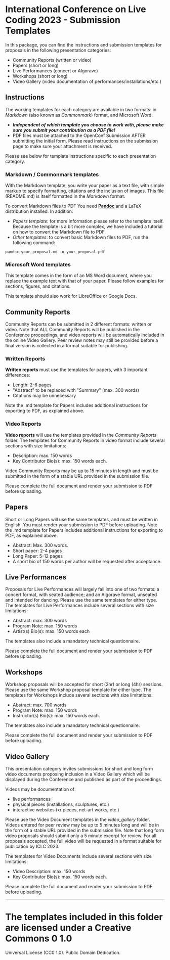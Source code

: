 # International Conference on Live Coding 2023 - Submission Templates

In this package, you can find the instructions and submission templates for proposals in the following presentation categories:

* Community Reports (written or video)
* Papers (short or long)
* Live Performances (concert or Algorave)
* Workshops (short or long)
* Video Gallery (video documentation of performances/installations/etc.)

## Instructions

The working templates for each category are available in two formats: in *Markdown* (also known as *Commonmark*) format, and Microsoft Word.

* ***Independent of which template you choose to work with, please make sure you submit your contribution as a PDF file!***  
* PDF files must be attached to the OpenConf Submission AFTER submitting the initial form. Please read instructions on the submission page to make sure your attachment is received. 

Please see below for template instructions specific to each presentation category.

### Markdown / Commonmark templates

With the Markdown template, you write your paper as a text file, with simple markup to specify formatting, citations and the inclusion of images. This file (README.md) is itself formatted in the *Markdown* format. 

To convert Markdown files to PDF You need [**Pandoc**](http://pandoc.org) and a LaTeX distribution installed. In addition:

 - *Papers template*: for more information please refer to the template itself. Because the template is a bit more complex, we have included a tutorial on how to convert the Markdown file to PDF. 
 - *Other templates*: to convert basic Markdown files to PDF, run the following command: 
```
pandoc your_proposal.md -o your_proposal.pdf
```
### Microsoft Word templates

This template comes in the form of an MS Word document, where you replace the example text with that of your paper. Please follow examples for sections, figures, and citations.

This template should also work for LibreOffice or Google Docs.

## Community Reports

Community Reports can be submitted in 2 different formats: written or video. Note that ALL Community Reports will be published in the Conference proceedings, and video reports will be automatically included in the online Video Gallery. Peer review notes may still be provided before a final version is collected in a format suitable for publishing. 

### Written Reports
**Written reports** must use the templates for papers, with 3 important differences: 
  - Length: 2-6 pages
  - "Abstract" to be replaced with "Summary" (max. 300 words)
  - Citations may be unnecessary
  
Note the .md template for Papers includes additional instructions for exporting to PDF, as explained above.

### Video Reports
**Video reports** will use the templates provided in the *Community Reports* folder. The templates for Community Reports in video format include several sections with size limitations:  

 - Description: max. 150 words
 - Key Contributor Bio(s): max. 150 words each.

Video Community Reports may be up to 15 minutes in length and must be submitted in the form of a stable URL provided in the submission file. 

Please complete the full document and render your submission to PDF before uploading.

## Papers

Short or Long Papers will use the same templates, and must be written in English. You must render your submission to PDF before uploading. Note the .md template for Papers includes additional instructions for exporting to PDF, as explained above. 

 - Abstract: Max. 300 words. 
 - Short paper: 2-4 pages 
 - Long Paper: 5-12 pages
 - A short bio of 150 words per author will be requested after acceptance. 

## Live Performances

Proposals for Live Performances will largely fall into one of two formats: a concert format, with seated audience; and an Algorave format, unseated and intended for dancing. Please use the same templates for either type. The templates for Live Performances include several sections with size limitations:

 - Abstract: max. 300 words
 - Program Note: max. 150 words
 - Artist(s) Bio(s): max. 150 words each 
 
The templates also include a mandatory technical questionnaire. 
 
Please complete the full document and render your submission to PDF before uploading.

## Workshops

Workshop proposals will be accepted for short (2hr) or long (4hr) sessions. Please use the same Workshop proposal template for either type. The templates for Workshops include several sections with size limitations:  

 - Abstract: max. 700 words
 - Program Note: max. 150 words
 - Instructor(s) Bio(s): max. 150 words each.

The templates also include a mandatory technical questionnaire. 

Please complete the full document and render your submission to PDF before uploading.
 
## Video Gallery

This presentation category invites submissions for short and long form video documents proposing inclusion in a Video Gallery which will be displayed during the Conference and published as part of the proceedings. 

Videos may be documentation of: 
 - live performances
 - physical pieces (installations, sculptures, etc.)
 - interactive websites (xr pieces, net-art works, etc.)

Please use the Video Document templates in the *video_gallery* folder. Videos entered for peer review may be up to 5 minutes long and will be in the form of a stable URL provided in the submission file. Note that long form video proposals should submit only a 5 minute excerpt for review. For all proposals accepted, the full video will be requested in a format suitable for publication by ICLC 2023. 

The templates for Video Documents include several sections with size limitations:  

 - Video Description: max. 150 words
 - Key Contributor Bio(s): max. 150 words each.

Please complete the full document and render your submission to PDF before uploading.

__________________________________

# The templates included in this folder are licensed under a Creative Commons 0 1.0
Universal License (CC0 1.0). Public Domain Dedication.
